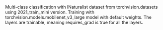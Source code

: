 Multi-class classification with INaturalist dataset from torchvision.datasets using 2021_train_mini version. Training with torchvision.models.mobilenet_v3_large model with default weights. The layers are trainable, meaning requires_grad is true for all the layers. 

